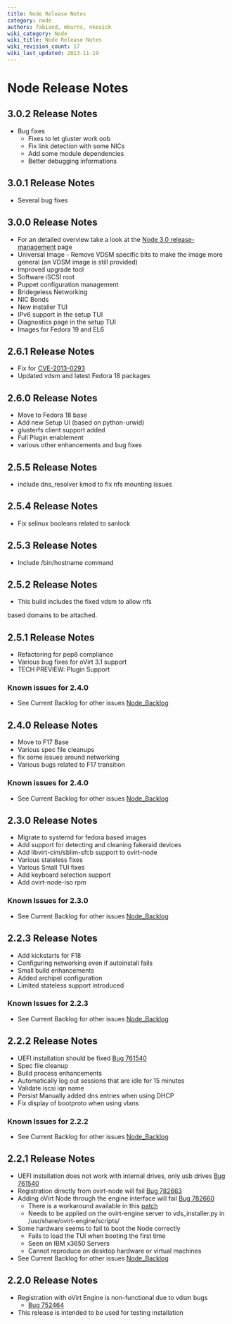 ```yaml
---
title: Node Release Notes
category: node
authors: fabiand, mburns, nkesick
wiki_category: Node
wiki_title: Node Release Notes
wiki_revision_count: 17
wiki_last_updated: 2013-11-19
---
```


# Node Release Notes

## 3.0.2 Release Notes

*   Bug fixes
    -   Fixes to let gluster work oob
    -   Fix link detection with some NICs
    -   Add some module dependencies
    -   Better debugging informations

## 3.0.1 Release Notes

*   Several bug fixes

## **3.0.0 Release Notes**

*   For an detailed overview take a look at the [Node 3.0 release-management](/develop/projects/node/3.0-release-management/) page
*   Universal Image - Remove VDSM specific bits to make the image more general (an VDSM image is still provided)
*   Improved upgrade tool
*   Software iSCSI root
*   Puppet configuration management
*   Bridegeless Networking
*   NIC Bonds
*   New installer TUI
*   IPv6 support in the setup TUI
*   Diagnostics page in the setup TUI
*   Images for Fedora 19 and EL6

## 2.6.1 Release Notes

*   Fix for [CVE-2013-0293](https://bugzilla.redhat.com/show_bug.cgi?id=911699)
*   Updated vdsm and latest Fedora 18 packages

## 2.6.0 Release Notes

*   Move to Fedora 18 base
*   Add new Setup UI (based on python-urwid)
*   glusterfs client support added
*   Full Plugin enablement
*   various other enhancements and bug fixes

## 2.5.5 Release Notes

*   include dns_resolver kmod to fix nfs mounting issues

## 2.5.4 Release Notes

*   Fix selinux booleans related to sanlock

## 2.5.3 Release Notes

*   Include /bin/hostname command

## 2.5.2 Release Notes

*   This build includes the fixed vdsm to allow nfs

based domains to be attached.

## 2.5.1 Release Notes

*   Refactoring for pep8 compliance
*   Various bug fixes for oVirt 3.1 support
*   TECH PREVIEW: Plugin Support

### Known issues for 2.4.0

*   See Current Backlog for other issues [Node_Backlog](/develop/projects/node/backlog/)

## 2.4.0 Release Notes

*   Move to F17 Base
*   Various spec file cleanups
*   fix some issues around networking
*   Various bugs related to F17 transition

### Known issues for 2.4.0

*   See Current Backlog for other issues [Node_Backlog](/develop/projects/node/backlog/)

## 2.3.0 Release Notes

*   Migrate to systemd for fedora based images
*   Add support for detecting and cleaning fakeraid devices
*   Add libvirt-cim/sblim-sfcb support to ovirt-node
*   Various stateless fixes
*   Various Small TUI fixes
*   Add keyboard selection support
*   Add ovirt-node-iso rpm

### Known Issues for 2.3.0

*   See Current Backlog for other issues [Node_Backlog](/develop/projects/node/backlog/)

## 2.2.3 Release Notes

*   Add kickstarts for F18
*   Configuring networking even if autoinstall fails
*   Small build enhancements
*   Added archipel configuration
*   Limited stateless support introduced

### Known Issues for 2.2.3

*   See Current Backlog for other issues [Node_Backlog](/develop/projects/node/backlog/)

## 2.2.2 Release Notes

*   UEFI installation should be fixed [Bug 761540](https://bugzilla.redhat.com/show_bug.cgi?id=761540)
*   Spec file cleanup
*   Build process enhancements
*   Automatically log out sessions that are idle for 15 minutes
*   Validate iscsi iqn name
*   Persist Manually added dns entries when using DHCP
*   Fix display of bootproto when using vlans

### Known Issues for 2.2.2

*   See Current Backlog for other issues [Node_Backlog](/develop/projects/node/backlog/)

## 2.2.1 Release Notes

*   UEFI installation does not work with internal drives, only usb drives [Bug 761540](https://bugzilla.redhat.com/show_bug.cgi?id=761540)
*   Registration directly from ovirt-node will fail [Bug 782663](https://bugzilla.redhat.com/show_bug.cgi?id=782663)
*   Adding oVirt Node through the engine interface will fail [Bug 782660](https://bugzilla.redhat.com/show_bug.cgi?id=782660)
    -   There is a workaround available in this [patch](http://gerrit.ovirt.org/#change,1117)
    -   Needs to be applied on the ovirt-engine server to vds_installer.py in /usr/share/ovirt-engine/scripts/
*   Some hardware seems to fail to boot the Node correctly
    -   Fails to load the TUI when booting the first time
    -   Seen on IBM x3650 Servers
    -   Cannot reproduce on desktop hardware or virtual machines
*   See Current Backlog for other issues [Node_Backlog](/develop/projects/node/backlog/)

## 2.2.0 Release Notes

*   Registration with oVirt Engine is non-functional due to vdsm bugs
    -   [Bug 752464](https://bugzilla.redhat.com/show_bug.cgi?id=752464)
*   This release is intended to be used for testing installation

